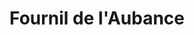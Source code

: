 ---
title: "Fournil de l'Aubance"
url: /soulaines-sur-aubance/fournil-de-laubance/
shop: boulangerie
---